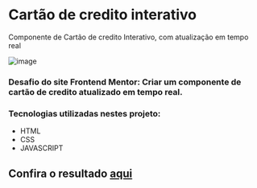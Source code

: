 # Cartão de credito interativo
Componente de Cartão de credito Interativo, com atualização em tempo real


![image](https://user-images.githubusercontent.com/112784103/222921855-af048665-5fe6-4414-b98f-f6a97c53ef70.png)


### Desafio do site Frontend Mentor: Criar um componente de cartão de credito atualizado em tempo real.

### Tecnologias utilizadas nestes projeto:
- HTML
- CSS
- JAVASCRIPT

## Confira o resultado [aqui](https://otaviosouza21.github.io/cartao-de-credito-interativo/)
